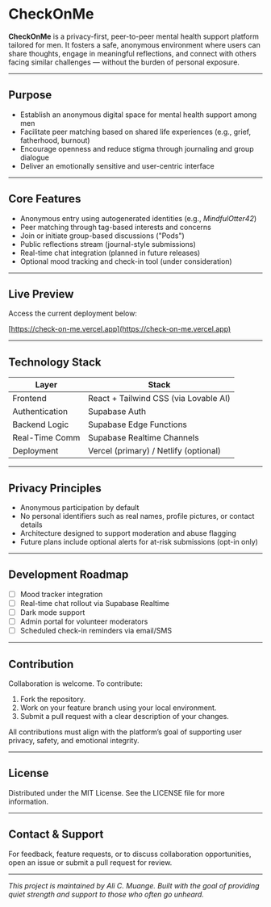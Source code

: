 # CheckOnMe

**CheckOnMe** is a privacy-first, peer-to-peer mental health support platform tailored for men. It fosters a safe, anonymous environment where users can share thoughts, engage in meaningful reflections, and connect with others facing similar challenges — without the burden of personal exposure.

---

## Purpose

- Establish an anonymous digital space for mental health support among men
- Facilitate peer matching based on shared life experiences (e.g., grief, fatherhood, burnout)
- Encourage openness and reduce stigma through journaling and group dialogue
- Deliver an emotionally sensitive and user-centric interface

---

## Core Features

- Anonymous entry using autogenerated identities (e.g., *MindfulOtter42*)
- Peer matching through tag-based interests and concerns
- Join or initiate group-based discussions ("Pods")
- Public reflections stream (journal-style submissions)
- Real-time chat integration (planned in future releases)
- Optional mood tracking and check-in tool (under consideration)

---

## Live Preview

Access the current deployment below:

[https://check-on-me.vercel.app](https://check-on-me.vercel.app)

---

## Technology Stack

| Layer           | Stack                              |
|------------------|-------------------------------------|
| Frontend         | React + Tailwind CSS (via Lovable AI) |
| Authentication   | Supabase Auth                      |
| Backend Logic    | Supabase Edge Functions             |
| Real-Time Comm   | Supabase Realtime Channels          |
| Deployment       | Vercel (primary) / Netlify (optional) |

---

## Privacy Principles

- Anonymous participation by default
- No personal identifiers such as real names, profile pictures, or contact details
- Architecture designed to support moderation and abuse flagging
- Future plans include optional alerts for at-risk submissions (opt-in only)

---

## Development Roadmap

- [ ] Mood tracker integration
- [ ] Real-time chat rollout via Supabase Realtime
- [ ] Dark mode support
- [ ] Admin portal for volunteer moderators
- [ ] Scheduled check-in reminders via email/SMS

---

## Contribution

Collaboration is welcome. To contribute:

1. Fork the repository.
2. Work on your feature branch using your local environment.
3. Submit a pull request with a clear description of your changes.

All contributions must align with the platform’s goal of supporting user privacy, safety, and emotional integrity.

---

## License

Distributed under the MIT License. See the LICENSE file for more information.

---

## Contact & Support

For feedback, feature requests, or to discuss collaboration opportunities, open an issue or submit a pull request for review.

---

_This project is maintained by Ali C. Muange. Built with the goal of providing quiet strength and support to those who often go unheard._